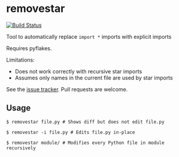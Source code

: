 # removestar

[![Build Status](https://travis-ci.com/asmeurer/removestar.svg?branch=master)](https://travis-ci.com/asmeurer/removestar)

Tool to automatically replace `import *` imports with explicit imports

Requires pyflakes.

Limitations:

- Does not work correctly with recursive star imports
- Assumes only names in the current file are used by star imports

See the [issue tracker](https://github.com/asmeurer/removestar/issues). Pull
requests are welcome.

## Usage

```
$ removestar file.py # Shows diff but does not edit file.py

$ removestar -i file.py # Edits file.py in-place

$ removestar module/ # Modifies every Python file in module recursively
```
